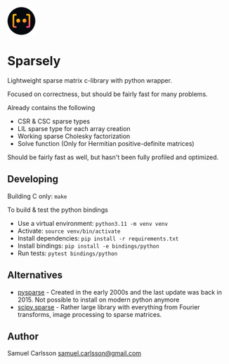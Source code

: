 ![logo64x64.png](logo64x64.png)

# Sparsely
Lightweight sparse matrix c-library with python wrapper.

Focused on correctness, but should be fairly fast for many problems.

Already contains the following
* CSR & CSC sparse types
* LIL sparse type for each array creation
* Working sparse Cholesky factorization
* Solve function (Only for Hermitian positive-definite matrices)

Should be fairly fast as well, but hasn't been fully profiled and optimized.

## Developing
Building C only: `make`

To build & test the python bindings
* Use a virtual environment: `python3.11 -m venv venv`
* Activate: `source venv/bin/activate`
* Install dependencies: `pip install -r requirements.txt`
* Install bindings: `pip install -e bindings/python`
* Run tests: `pytest bindings/python`

## Alternatives
* [pysparse](https://github.com/PythonOptimizers/pysparse) - Created in the early 2000s and the last update was back in 2015. Not possible to install on modern python anymore
* [scipy.sparse](https://docs.scipy.org/doc/scipy/reference/sparse.html) - Rather large library with everything from Fourier transforms, image processing to sparse matrices.

## Author
Samuel Carlsson <samuel.carlsson@gmail.com>